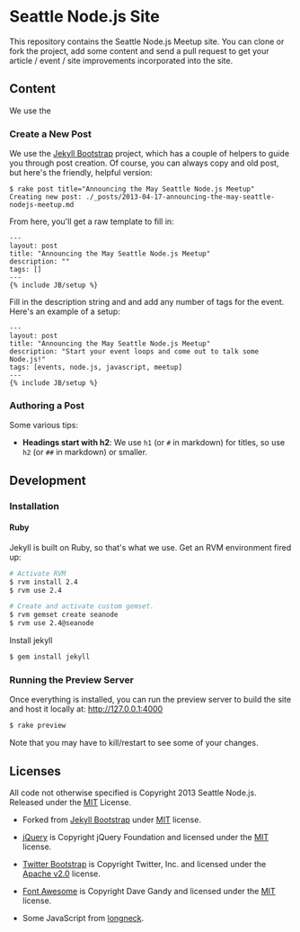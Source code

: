 # Seattle Node.js Site

This repository contains the Seattle Node.js Meetup site. You can clone or
fork the project, add some content and send a pull request to get your
article / event / site improvements incorporated into the site.

## Content
We use the

### Create a New Post
We use the [Jekyll Bootstrap][j_bootstrap] project, which has a couple of
helpers to guide you through post creation. Of course, you can always copy
and old post, but here's the friendly, helpful version:

    $ rake post title="Announcing the May Seattle Node.js Meetup"
    Creating new post: ./_posts/2013-04-17-announcing-the-may-seattle-nodejs-meetup.md

From here, you'll get a raw template to fill in:

    ---
    layout: post
    title: "Announcing the May Seattle Node.js Meetup"
    description: ""
    tags: []
    ---
    {% include JB/setup %}

Fill in the description string and and add any number of tags for the event.
Here's an example of a setup:

    ---
    layout: post
    title: "Announcing the May Seattle Node.js Meetup"
    description: "Start your event loops and come out to talk some Node.js!"
    tags: [events, node.js, javascript, meetup]
    ---
    {% include JB/setup %}

### Authoring a Post

Some various tips:

* **Headings start with h2**: We use `h1` (or `#` in markdown) for titles,
  so use  `h2` (or `##` in markdown) or smaller.


## Development

### Installation
#### Ruby
Jekyll is built on Ruby, so that's what we use. Get an RVM environment
fired up:

```sh
# Activate RVM
$ rvm install 2.4
$ rvm use 2.4

# Create and activate custom gemset.
$ rvm gemset create seanode
$ rvm use 2.4@seanode
```

Install jekyll

```sh
$ gem install jekyll
```

### Running the Preview Server
Once everything is installed, you can run the preview server to build the site
and host it locally at: <http://127.0.0.1:4000>

```sh
$ rake preview
```

Note that you may have to kill/restart to see some of your changes.

## Licenses
All code not otherwise specified is Copyright 2013 Seattle Node.js.
Released under the [MIT](./LICENSE.txt) License.

* Forked from [Jekyll Bootstrap][j_bootstrap] under
  [MIT](http://opensource.org/licenses/MIT) license.

* [jQuery][jquery] is Copyright jQuery Foundation and licensed under the
  [MIT](https://github.com/jquery/jquery/blob/master/MIT-LICENSE.txt) license.

* [Twitter Bootstrap][bootstrap] is Copyright Twitter, Inc. and licensed under
  the [Apache v2.0](https://github.com/twitter/bootstrap/blob/master/LICENSE)
  license.

* [Font Awesome][font_awesome] is Copyright Dave Gandy and licensed under
  the [MIT](http://fortawesome.github.io/Font-Awesome/#license)
  license.

* Some JavaScript from [longneck][longneck].

[j_bootstrap]: http://jekyllbootstrap.com
[bootstrap]: https://github.com/twitter/bootstrap
[jquery]: https://github.com/jquery/jquery
[longneck]: https://github.com/willwhite/longneck
[font_awesome]: http://fortawesome.github.io/Font-Awesome/
